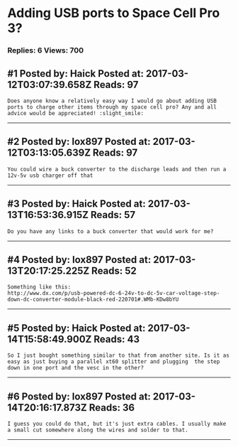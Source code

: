 # Adding USB ports to Space Cell Pro 3?

### Replies: 6 Views: 700

## \#1 Posted by: Haick Posted at: 2017-03-12T03:07:39.658Z Reads: 97

```
Does anyone know a relatively easy way I would go about adding USB ports to charge other items through my space cell pro? Any and all advice would be appreciated! :slight_smile:
```

---
## \#2 Posted by: lox897 Posted at: 2017-03-12T03:13:05.639Z Reads: 97

```
You could wire a buck converter to the discharge leads and then run a 12v-5v usb charger off that
```

---
## \#3 Posted by: Haick Posted at: 2017-03-13T16:53:36.915Z Reads: 57

```
Do you have any links to a buck converter that would work for me?
```

---
## \#4 Posted by: lox897 Posted at: 2017-03-13T20:17:25.225Z Reads: 52

```
Something like this:
http://www.dx.com/p/usb-powered-dc-6-24v-to-dc-5v-car-voltage-step-down-dc-converter-module-black-red-220701#.WMb-KDw8bYU
```

---
## \#5 Posted by: Haick Posted at: 2017-03-14T15:58:49.900Z Reads: 43

```
So I just bought something similar to that from another site. Is it as easy as just buying a parallel xt60 splitter and plugging  the step down in one port and the vesc in the other?
```

---
## \#6 Posted by: lox897 Posted at: 2017-03-14T20:16:17.873Z Reads: 36

```
I guess you could do that, but it's just extra cables. I usually make a small cut somewhere along the wires and solder to that.
```

---
